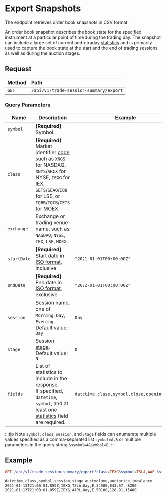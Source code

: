 # Export Snapshots

The endpoint retrieves order book snapshots in CSV format.

An order book snapshot describes the book state for the specified instrument at a particular point of time during the trading day. The snapshot can include a large set of current and intraday [statistics](statistics-fields.md) and is primarily used to capture the book state at the start and the end of trading sessions as well as during the auction stages.

## Request

| **Method** | **Path** |
|:---|:---|
| `GET` | `/api/v1/trade-session-summary/export` |

### Query Parameters

| **Name** | **Description** | **Example** |
|-----------|----------------|--------------|
| `symbol` | **[Required]** Symbol. |
| `class` | **[Required]** Market identifier [code](https://www.iso20022.org/market-identifier-codes) such as `XNGS` for NASDAQ, `XNYS`/`ARCX` for NYSE, `IEXG` for IEX, `SETS`/`SEAQ`/`IOB` for LSE, or `TQBR`/`TQCB`/`CETS` for MOEX. |
| `exchange` | Exchange or trading venue name, such as `NASDAQ`, `NYSE`, `IEX`, `LSE`, `MOEX`. |
| `startDate`  | **[Required]** Start date in [ISO format](../shared/date-format.md#supported-formats), inclusive | `"2021-01-01T00:00:00Z"` |
| `endDate`  | **[Required]** End date in [ISO format](../shared/date-format.md#supported-formats), exclusive | `"2022-01-01T00:00:00Z"` |
| `session` | Session name, one of `Morning`, `Day`, `Evening`.<br>Default value: `Day` | `Day` |
| `stage` | Session [stage](./sessions.md).<br>Default value: `N` | `O` |
| `fields` | List of statistics to include in the response.<br>If specified, `datetime`, `symbol`, and at least one [statistics](statistics-fields.md) field are required. | `datetime,class,symbol,close,openinterest` |

:::tip Note
`symbol`, `class`, `session`, and `stage` fields can enumerate multiple values specified as a comma-separated list `symbol=A,B` or multiple parameters in the query string `&symbol=A&symbol=B`.
:::

## Example

```elm
GET /api/v1/trade-session-summary/export?class=IEXG&symbol=TSLA,AAPL&stage=E&startDate=2021-01-13T00%3A00%3A00Z&endDate=2021-01-14T00%3A00%3A00Z&fields=datetime,class,symbol,session,stage,auctvolume,auctprice,imbalance
```

```txt
datetime,class,symbol,session,stage,auctvolume,auctprice,imbalance
2021-01-13T21:00:01.859Z,IEXG,TSLA,Day,E,34500,843.67,-8200
2021-01-13T21:00:01.859Z,IEXG,AAPL,Day,E,50100,128.91,15400
```
